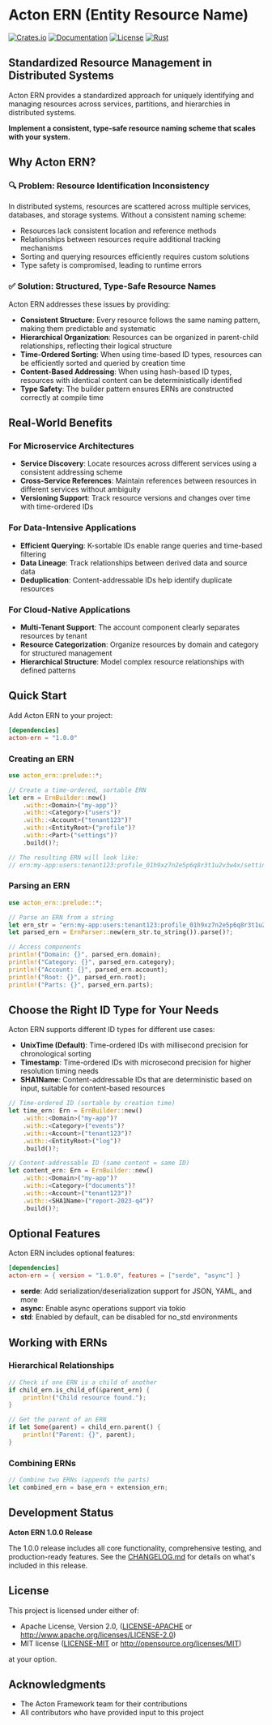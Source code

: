 # Acton ERN (Entity Resource Name)

[![Crates.io](https://img.shields.io/crates/v/acton-ern.svg)](https://crates.io/crates/acton-ern)
[![Documentation](https://docs.rs/acton-ern/badge.svg)](https://docs.rs/acton-ern)
[![License](https://img.shields.io/badge/license-MIT%2FApache--2.0-blue.svg)](README.md#license)
[![Rust](https://img.shields.io/badge/rust-1.70%2B-orange.svg)](https://www.rust-lang.org/)

## Standardized Resource Management in Distributed Systems

Acton ERN provides a standardized approach for uniquely identifying and managing resources across services, partitions, and hierarchies in distributed systems.

**Implement a consistent, type-safe resource naming scheme that scales with your system.**

## Why Acton ERN?

### 🔍 Problem: Resource Identification Inconsistency

In distributed systems, resources are scattered across multiple services, databases, and storage systems. Without a consistent naming scheme:

- Resources lack consistent location and reference methods
- Relationships between resources require additional tracking mechanisms
- Sorting and querying resources efficiently requires custom solutions
- Type safety is compromised, leading to runtime errors

### ✅ Solution: Structured, Type-Safe Resource Names

Acton ERN addresses these issues by providing:

- **Consistent Structure**: Every resource follows the same naming pattern, making them predictable and systematic
- **Hierarchical Organization**: Resources can be organized in parent-child relationships, reflecting their logical structure
- **Time-Ordered Sorting**: When using time-based ID types, resources can be efficiently sorted and queried by creation time
- **Content-Based Addressing**: When using hash-based ID types, resources with identical content can be deterministically identified
- **Type Safety**: The builder pattern ensures ERNs are constructed correctly at compile time

## Real-World Benefits

### For Microservice Architectures

- **Service Discovery**: Locate resources across different services using a consistent addressing scheme
- **Cross-Service References**: Maintain references between resources in different services without ambiguity
- **Versioning Support**: Track resource versions and changes over time with time-ordered IDs

### For Data-Intensive Applications

- **Efficient Querying**: K-sortable IDs enable range queries and time-based filtering
- **Data Lineage**: Track relationships between derived data and source data
- **Deduplication**: Content-addressable IDs help identify duplicate resources

### For Cloud-Native Applications

- **Multi-Tenant Support**: The account component clearly separates resources by tenant
- **Resource Categorization**: Organize resources by domain and category for structured management
- **Hierarchical Structure**: Model complex resource relationships with defined patterns

## Quick Start

Add Acton ERN to your project:

```toml
[dependencies]
acton-ern = "1.0.0"
```

### Creating an ERN

```rust
use acton_ern::prelude::*;

// Create a time-ordered, sortable ERN
let ern = ErnBuilder::new()
    .with::<Domain>("my-app")?
    .with::<Category>("users")?
    .with::<Account>("tenant123")?
    .with::<EntityRoot>("profile")?
    .with::<Part>("settings")?
    .build()?;

// The resulting ERN will look like:
// ern:my-app:users:tenant123:profile_01h9xz7n2e5p6q8r3t1u2v3w4x/settings
```

### Parsing an ERN

```rust
use acton_ern::prelude::*;

// Parse an ERN from a string
let ern_str = "ern:my-app:users:tenant123:profile_01h9xz7n2e5p6q8r3t1u2v3w4x/settings";
let parsed_ern = ErnParser::new(ern_str.to_string()).parse()?;

// Access components
println!("Domain: {}", parsed_ern.domain);
println!("Category: {}", parsed_ern.category);
println!("Account: {}", parsed_ern.account);
println!("Root: {}", parsed_ern.root);
println!("Parts: {}", parsed_ern.parts);
```

## Choose the Right ID Type for Your Needs

Acton ERN supports different ID types for different use cases:

- **UnixTime (Default)**: Time-ordered IDs with millisecond precision for chronological sorting
- **Timestamp**: Time-ordered IDs with microsecond precision for higher resolution timing needs
- **SHA1Name**: Content-addressable IDs that are deterministic based on input, suitable for content-based resources

```rust
// Time-ordered ID (sortable by creation time)
let time_ern: Ern = ErnBuilder::new()
    .with::<Domain>("my-app")?
    .with::<Category>("events")?
    .with::<Account>("tenant123")?
    .with::<EntityRoot>("log")?
    .build()?;

// Content-addressable ID (same content = same ID)
let content_ern: Ern = ErnBuilder::new()
    .with::<Domain>("my-app")?
    .with::<Category>("documents")?
    .with::<Account>("tenant123")?
    .with::<SHA1Name>("report-2023-q4")?
    .build()?;
```

## Optional Features

Acton ERN includes optional features:

```toml
[dependencies]
acton-ern = { version = "1.0.0", features = ["serde", "async"] }
```

- **serde**: Add serialization/deserialization support for JSON, YAML, and more
- **async**: Enable async operations support via tokio
- **std**: Enabled by default, can be disabled for no_std environments

## Working with ERNs

### Hierarchical Relationships

```rust
// Check if one ERN is a child of another
if child_ern.is_child_of(&parent_ern) {
    println!("Child resource found.");
}

// Get the parent of an ERN
if let Some(parent) = child_ern.parent() {
    println!("Parent: {}", parent);
}
```

### Combining ERNs

```rust
// Combine two ERNs (appends the parts)
let combined_ern = base_ern + extension_ern;
```

## Development Status

**Acton ERN 1.0.0 Release**

The 1.0.0 release includes all core functionality, comprehensive testing, and production-ready features. See the [CHANGELOG.md](CHANGELOG.md) for details on what's included in this release.

## License

This project is licensed under either of:

* Apache License, Version 2.0, ([LICENSE-APACHE](LICENSE-APACHE) or http://www.apache.org/licenses/LICENSE-2.0)
* MIT license ([LICENSE-MIT](LICENSE-MIT) or http://opensource.org/licenses/MIT)

at your option.

## Acknowledgments

- The Acton Framework team for their contributions
- All contributors who have provided input to this project